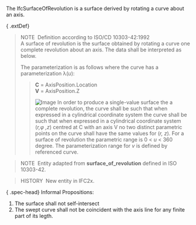 The IfcSurfaceOfRevolution is a surface derived by rotating a curve about an axis.

{ .extDef}
> NOTE&nbsp; Definition according to ISO/CD 10303-42:1992  
> A surface of revolution is the surface obtained by rotating a curve one complete revolution about an axis. The data shall be interpreted as below.  
>   
> The parameterization is as follows where the curve has a parameterization &lambda;(_u_): 
>> **C** = AxisPosition.Location  
>> **V** = AxisPosition.Z
>> 
>> ![Image](../../../figures/IfcSurfaceOfResolution-Math1.gif)
>  In order to produce a single-value surface the a complete revolution, the curve shall be such that when expressed in a cylindrical coordinate system the curve shall be such that when expressed in a cylindrical coordinate system (_r,&phi; ,z_) centred at C with an axis V no two distinct parametric points on the curve shall have the same values for (_r, z_). For a surface of revolution the parametric range is 0 &lt; _u_ &lt; 360 degree. The parameterization range for _v_ is defined by referenced curve.

> NOTE&nbsp; Entity adapted from **surface_of_revolution** defined in ISO 10303-42.

> HISTORY&nbsp; New entity in IFC2x.

{ .spec-head}
Informal Propositions:

1. The surface shall not self-intersect
2. The swept curve shall not be coincident with the axis line for any finite part of its legth.